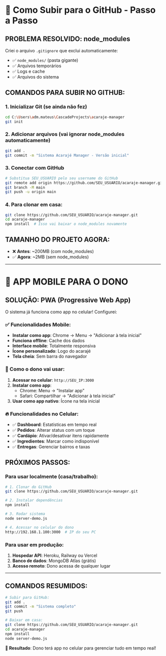 # 🚀 Como Subir para o GitHub - Passo a Passo

## **PROBLEMA RESOLVIDO: node_modules**

Criei o arquivo `.gitignore` que exclui automaticamente:
- ✅ `node_modules/` (pasta gigante)
- ✅ Arquivos temporários
- ✅ Logs e cache
- ✅ Arquivos do sistema

## **COMANDOS PARA SUBIR NO GITHUB:**

### **1. Inicializar Git (se ainda não fez)**
```bash
cd C:\Users\adm.mateus\CascadeProjects\acaraje-manager
git init
```

### **2. Adicionar arquivos (vai ignorar node_modules automaticamente)**
```bash
git add .
git commit -m "Sistema Acarajé Manager - Versão inicial"
```

### **3. Conectar com GitHub**
```bash
# Substitua SEU_USUARIO pelo seu username do GitHub
git remote add origin https://github.com/SEU_USUARIO/acaraje-manager.git
git branch -M main
git push -u origin main
```

### **4. Para clonar em casa:**
```bash
git clone https://github.com/SEU_USUARIO/acaraje-manager.git
cd acaraje-manager
npm install  # Isso vai baixar o node_modules novamente
```

## **TAMANHO DO PROJETO AGORA:**
- ❌ **Antes**: ~200MB (com node_modules)
- ✅ **Agora**: ~2MB (sem node_modules)

---

# 📱 APP MOBILE PARA O DONO

## **SOLUÇÃO: PWA (Progressive Web App)**

O sistema já funciona como app no celular! Configurei:

### **✅ Funcionalidades Mobile:**
- **Instalar como app**: Chrome → Menu → "Adicionar à tela inicial"
- **Funciona offline**: Cache dos dados
- **Interface mobile**: Totalmente responsiva
- **Ícone personalizado**: Logo do acarajé
- **Tela cheia**: Sem barra do navegador

### **📱 Como o dono vai usar:**

1. **Acessar no celular**: `http://SEU_IP:3000`
2. **Instalar como app**:
   - Chrome: Menu → "Instalar app"
   - Safari: Compartilhar → "Adicionar à tela inicial"
3. **Usar como app nativo**: Ícone na tela inicial

### **🔥 Funcionalidades no Celular:**
- ✅ **Dashboard**: Estatísticas em tempo real
- ✅ **Pedidos**: Alterar status com um toque
- ✅ **Cardápio**: Ativar/desativar itens rapidamente
- ✅ **Ingredientes**: Marcar como indisponível
- ✅ **Entregas**: Gerenciar bairros e taxas

## **PRÓXIMOS PASSOS:**

### **Para usar localmente (casa/trabalho):**
```bash
# 1. Clonar do GitHub
git clone https://github.com/SEU_USUARIO/acaraje-manager.git

# 2. Instalar dependências
npm install

# 3. Rodar sistema
node server-demo.js

# 4. Acessar no celular do dono
http://192.168.1.100:3000  # IP do seu PC
```

### **Para usar em produção:**
1. **Hospedar API**: Heroku, Railway ou Vercel
2. **Banco de dados**: MongoDB Atlas (grátis)
3. **Acesso remoto**: Dono acessa de qualquer lugar

---

## **COMANDOS RESUMIDOS:**

```bash
# Subir para GitHub:
git add .
git commit -m "Sistema completo"
git push

# Baixar em casa:
git clone https://github.com/SEU_USUARIO/acaraje-manager.git
cd acaraje-manager
npm install
node server-demo.js
```

**🎯 Resultado**: Dono terá app no celular para gerenciar tudo em tempo real!
